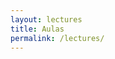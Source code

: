 ```yaml
---
layout: lectures
title: Aulas
permalink: /lectures/
---
```


<!-- You can download the lectures here. We will try to upload lectures prior to their corresponding classes. -->